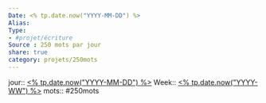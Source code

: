 ```yaml
---
Date: <% tp.date.now("YYYY-MM-DD") %>
Alias:
Type: 
- #projet/écriture
Source : 250 mots par jour
share: true
category: projets/250mots
---
```

jour::  [<% tp.date.now("YYYY-MM-DD") %>](%3C%25%20tp.date.now(%22YYYY-MM-DD%22)%20%25%3E.md)
Week:: [<% tp.date.now("YYYY-WW") %>](%3C%25%20tp.date.now(%22YYYY-WW%22)%20%25%3E.md)
mots:: 
#250mots